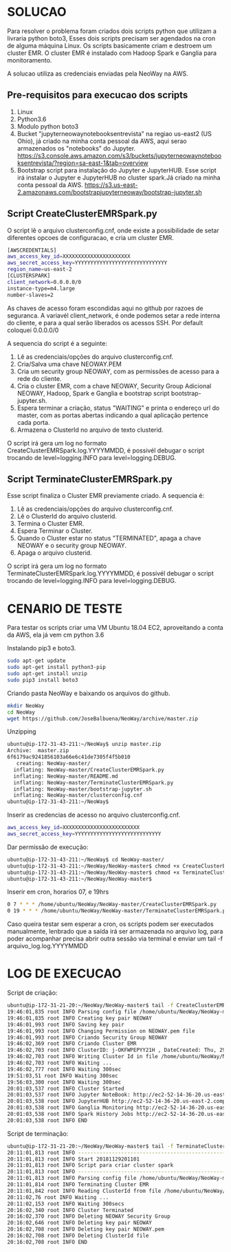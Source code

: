 # SOLUCAO

Para resolver o problema foram criados dois scripts python que utilizam a livraria python boto3, Esses dois scripts precisam ser agendados na cron de alguma máquina Linux. Os scripts basicamente criam e destroem um cluster EMR. O cluster EMR é instalado com Hadoop Spark e Ganglia para monitoramento.

A solucao utiliza as credenciais enviadas pela NeoWay na AWS.

## Pre-requisitos para execucao dos scripts
1. Linux 
2. Python3.6
3. Modulo python boto3 
4. Bucket "jupyterneowaynotebooksentrevista" na regiao us-east2 (US Ohio), já criado na minha conta pessoal da AWS, aqui serao armazenados os "notebooks" do Jupyter. https://s3.console.aws.amazon.com/s3/buckets/jupyterneowaynotebooksentrevista/?region=sa-east-1&tab=overview
5. Bootstrap script para instalação do Jupyter e JupyterHUB. Esse script irá instalar o Jupyter e JupyterHUB no cluster spark.Já criado na minha conta pessoal da AWS. https://s3.us-east-2.amazonaws.com/bootstrapjupyterneoway/bootstrap-jupyter.sh

## Script CreateClusterEMRSpark.py
O script lê o arquivo clusterconfig.cnf, onde existe a possibilidade de setar diferentes opcoes de configuracao, e cria um cluster EMR.
```sh
[AWSCREDENTIALS]
aws_access_key_id=XXXXXXXXXXXXXXXXXXXXXX
aws_secret_access_key=YYYYYYYYYYYYYYYYYYYYYYYYYYYYYY
region_name=us-east-2
[CLUSTERSPARK]
client_network=0.0.0.0/0
instance-type=m4.large
number-slaves=2
```
As chaves de acesso foram escondidas aqui no github por razoes de seguranca. 
A variavél client_network, é onde podemos setar a rede interna do cliente, e para a qual serão liberados os acessos SSH. Por default coloquei 0.0.0.0/0

A sequencia do script é a seguinte:

1. Lê as credenciais/opções do arquivo clusterconfig.cnf.
2. Cria/Salva uma chave NEOWAY.PEM
3. Cria um security group NEOWAY, com as permissões de acesso para a rede do cliente.
4. Cria o cluster EMR, com a chave NEOWAY, Security Group Adicional NEOWAY, Hadoop, Spark e Ganglia e bootstrap script bootstrap-jupyter.sh.
5. Espera terminar a criação, status "WAITING" e printa o endereço url do master, com as portas abertas indicando a qual aplicação pertence cada porta.
6. Armazena o ClusterId no arquivo de texto clusterid.

O script irá gera um log no formato CreateClusterEMRSpark.log.YYYYMMDD, é possivél debugar o script trocando de level=logging.INFO para level=logging.DEBUG.


## Script TerminateClusterEMRSpark.py
Esse script finaliza o Cluster EMR previamente criado. A sequencia é:

1. Lê as credenciais/opções do arquivo clusterconfig.cnf.
2. Lê o ClusterId do arquivo clusterid.
3. Termina o Cluster EMR.
4. Espera Terminar o Cluster.
5. Quando o Cluster estar no status "TERMINATED", apaga a chave NEOWAY e o security group NEOWAY.
6. Apaga o arquivo clusterid.

O script irá gera um log no formato TerminateClusterEMRSpark.log.YYYYMMDD, é possivél debugar o script trocando de level=logging.INFO para level=logging.DEBUG.

# CENARIO DE TESTE
Para testar os scripts criar uma VM Ubuntu 18.04 EC2, aproveitando a conta da AWS, ela já vem cm python 3.6

Instalando pip3 e boto3.
```sh
sudo apt-get update
sudo apt-get install python3-pip
sudo apt-get install unzip
sudo pip3 install boto3
```

Criando pasta NeoWay e baixando os arquivos do github. 
```sh
mkdir NeoWay
cd NeoWay
wget https://github.com/JoseBalbuena/NeoWay/archive/master.zip
```
Unzipping
```sh
ubuntu@ip-172-31-43-211:~/NeoWay$ unzip master.zip 
Archive:  master.zip
6f6179ac9241856103a66e6c41de7305f4f5b010
   creating: NeoWay-master/
  inflating: NeoWay-master/CreateClusterEMRSpark.py  
  inflating: NeoWay-master/README.md  
  inflating: NeoWay-master/TerminateClusterEMRSpark.py  
  inflating: NeoWay-master/bootstrap-jupyter.sh  
  inflating: NeoWay-master/clusterconfig.cnf  
ubuntu@ip-172-31-43-211:~/NeoWay$ 
```
Inserir as credencias de acesso no arquivo clusterconfig.cnf.
```sh
aws_access_key_id=XXXXXXXXXXXXXXXXXXXXXXXXX
aws_secret_access_key=YYYYYYYYYYYYYYYYYYYYYYYYYYYY
```
Dar permissão de execução:
```sh
ubuntu@ip-172-31-43-211:~/NeoWay$ cd NeoWay-master/
ubuntu@ip-172-31-43-211:~/NeoWay/NeoWay-master$ chmod +x CreateClusterEMRSpark.py 
ubuntu@ip-172-31-43-211:~/NeoWay/NeoWay-master$ chmod +x TerminateClusterEMRSpark.py 
ubuntu@ip-172-31-43-211:~/NeoWay/NeoWay-master$ 
```
Inserir em cron, horarios 07, e 19hrs
```sh
0 7 * * * /home/ubuntu/NeoWay/NeoWay-master/CreateClusterEMRSpark.py
0 19 * * * /home/ubuntu/NeoWay/NeoWay-master/TerminateClusterEMRSpark.py
```
Caso queira testar sem esperar a cron, os scripts podem ser executados manualmente, lenbrado que a saída irá ser armazenada no arquivo log, para poder acompanhar precisa abrir outra sessão via terminal e enviar um tail -f arquivo_log.log.YYYYMMDD

# LOG DE EXECUCAO
Script de criação:
```sh
ubuntu@ip-172-31-21-20:~/NeoWay/NeoWay-master$ tail -f CreateClusterEMRSpark.log.20181129 
19:46:01,835 root INFO Parsing config file /home/ubuntu/NeoWay/NeoWay-master/clusterconfig.cnf 
19:46:01,835 root INFO Creating key pair NEOWAY
19:46:01,993 root INFO Saving key pair
19:46:01,993 root INFO Changing Permission on NEOWAY.pem file
19:46:01,993 root INFO Criando Security Group NEOWAY
19:46:02,369 root INFO Criando Cluster EMR
19:46:02,703 root INFO ClusterID: j-OKFWPEPYY21H , DateCreated: Thu, 29 Nov 2018 19:46:02 GMT , RequestId: 66f55100-f40f-11e8-acd8-a772f2c95706
19:46:02,703 root INFO Writing Cluster Id in file /home/ubuntu/NeoWay/NeoWay-master/clusterid
19:46:02,703 root INFO Waiting ...
19:46:02,777 root INFO Waiting 300sec
19:51:03,51 root INFO Waiting 300sec
19:56:03,300 root INFO Waiting 300sec
20:01:03,537 root INFO Cluster Started
20:01:03,537 root INFO Jupyter NoteBook: http://ec2-52-14-36-20.us-east-2.compute.amazonaws.com:8888 (password:neoway)
20:01:03,538 root INFO JupyterHUB http://ec2-52-14-36-20.us-east-2.compute.amazonaws.com:9443 (user:hadoop/pass:neoway)
20:01:03,538 root INFO Ganglia Monitoring http://ec2-52-14-36-20.us-east-2.compute.amazonaws.com
20:01:03,538 root INFO Spark History Jobs http://ec2-52-14-36-20.us-east-2.compute.amazonaws.com:18080
20:01:03,538 root INFO END
```
Script de terminação:
```sh
ubuntu@ip-172-31-21-20:~/NeoWay/NeoWay-master$ tail -f TerminateClusterEMRSpark.log.20181129 
20:11:01,813 root INFO ------------------------------------------------------------------------
20:11:01,813 root INFO Start 20181129201101
20:11:01,813 root INFO Script para criar cluster spark
20:11:01,813 root INFO -----------------------------------------------------------------------------
20:11:01,813 root INFO Parsing config file /home/ubuntu/NeoWay/NeoWay-master/clusterconfig.cnf 
20:11:01,814 root INFO Terminating Cluster EMR
20:11:01,842 root INFO Reading ClusterId from file /home/ubuntu/NeoWay/NeoWay-master/clusterid
20:11:02,76 root INFO Waiting ...
20:11:02,153 root INFO Waiting 300secs
20:16:02,340 root INFO Cluster Terminated
20:16:02,370 root INFO Deleting NEOWAY Security Group
20:16:02,646 root INFO Deleting key pair NEOWAY
20:16:02,708 root INFO Deleting key pair NEOWAY.pem
20:16:02,708 root INFO Deleting ClusterId file
20:16:02,708 root INFO END
```
